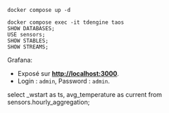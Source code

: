 
```
docker compose up -d
```


```
docker compose exec -it tdengine taos
SHOW DATABASES;
USE sensors;
SHOW STABLES;
SHOW STREAMS;
```

Grafana:
- Exposé sur **[http://localhost:3000](http://localhost:3000)**.
- Login : `admin`, Password : `admin`.


select _wstart as ts, avg_temperature as current from sensors.hourly_aggregation;

